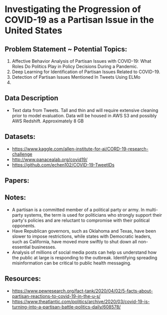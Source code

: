 # Investigating the Progression of COVID-19 as a Partisan Issue in the United States

## Problem Statement ~ Potential Topics:
1. Affective Behavior Analysis of Partisan Issues with COVID-19: What Roles Do Politics Play in Policy Decisions During a Pandemic.
2. Deep Learning for Identification of Partisan Issues Related to COVID-19.
3. Detection of Partisan Issues Mentioned In Tweets Using ELMo
4. 

## Data Description
* Text data from Tweets. Tall and thin and will require extensive cleaning prior to model evaluation. Data will be housed in AWS S3 and possibly AWS Redshift. Approximately 8 GB

## Datasets:
* https://www.kaggle.com/allen-institute-for-ai/CORD-19-research-challenge
* http://www.panacealab.org/covid19/
* https://github.com/echen102/COVID-19-TweetIDs

## Papers:

## Notes:
* A partisan is a committed member of a political party or army. In multi-party systems, the term is used for politicians who strongly support their party's policies and are reluctant to compromise with their political opponents.
* Have Republican governors, such as Oklahoma and Texas, have been slower to impose restrictions, while states with Democratic leaders, such as California, have moved more swiftly to shut down all non-essential businesses.
* Analysis of millions of social media posts can help us understand how the public at large is responding to the outbreak. Identifying spreading misinformation can be critical to public health messaging.

## Resources:
* https://www.pewresearch.org/fact-tank/2020/04/02/5-facts-about-partisan-reactions-to-covid-19-in-the-u-s/
* https://www.theatlantic.com/politics/archive/2020/03/covid-19-is-turning-into-a-partisan-battle-politics-daily/608578/

